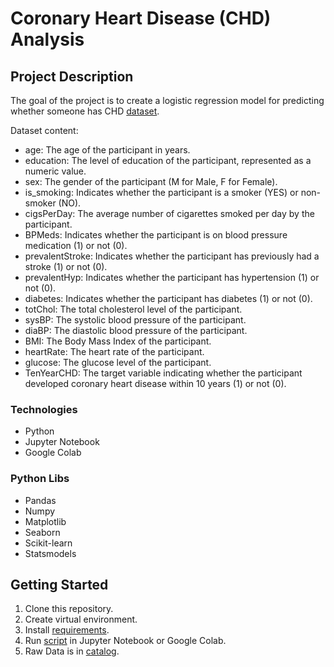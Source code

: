 # Coronary Heart Disease (CHD) Analysis

## Project Description

The goal of the project is to create a logistic regression model for predicting whether someone has CHD [dataset](https://www.kaggle.com/datasets/christofel04/cardiovascular-study-dataset-predict-heart-disea).

Dataset content:
* age: The age of the participant in years.
* education: The level of education of the participant, represented as a numeric value.
* sex: The gender of the participant (M for Male, F for Female).
* is_smoking: Indicates whether the participant is a smoker (YES) or non-smoker (NO).
* cigsPerDay: The average number of cigarettes smoked per day by the participant.
* BPMeds: Indicates whether the participant is on blood pressure medication (1) or not (0).
* prevalentStroke: Indicates whether the participant has previously had a stroke (1) or not (0).
* prevalentHyp: Indicates whether the participant has hypertension (1) or not (0).
* diabetes: Indicates whether the participant has diabetes (1) or not (0).
* totChol: The total cholesterol level of the participant.
* sysBP: The systolic blood pressure of the participant.
* diaBP: The diastolic blood pressure of the participant.
* BMI: The Body Mass Index of the participant.
* heartRate: The heart rate of the participant.
* glucose: The glucose level of the participant.
* TenYearCHD: The target variable indicating whether the participant developed coronary heart disease within 10 years (1) or not (0).


### Technologies
* Python
* Jupyter Notebook
* Google Colab

### Python Libs
* Pandas
* Numpy
* Matplotlib
* Seaborn
* Scikit-learn
* Statsmodels

## Getting Started
1. Clone this repository. 
2. Create virtual environment.
3. Install [requirements](requirements.txt).
4. Run [script](Cardiovascular.ipynb) in Jupyter Notebook or Google Colab.
5. Raw Data is in [catalog](train.csv).
